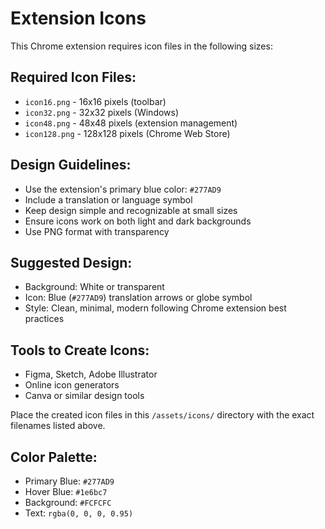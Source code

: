 # Extension Icons

This Chrome extension requires icon files in the following sizes:

## Required Icon Files:
- `icon16.png` - 16x16 pixels (toolbar)
- `icon32.png` - 32x32 pixels (Windows)
- `icon48.png` - 48x48 pixels (extension management)
- `icon128.png` - 128x128 pixels (Chrome Web Store)

## Design Guidelines:
- Use the extension's primary blue color: `#277AD9`
- Include a translation or language symbol
- Keep design simple and recognizable at small sizes
- Ensure icons work on both light and dark backgrounds
- Use PNG format with transparency

## Suggested Design:
- Background: White or transparent
- Icon: Blue (`#277AD9`) translation arrows or globe symbol
- Style: Clean, minimal, modern following Chrome extension best practices

## Tools to Create Icons:
- Figma, Sketch, Adobe Illustrator
- Online icon generators
- Canva or similar design tools

Place the created icon files in this `/assets/icons/` directory with the exact filenames listed above.

## Color Palette:
- Primary Blue: `#277AD9`
- Hover Blue: `#1e6bc7`
- Background: `#FCFCFC`
- Text: `rgba(0, 0, 0, 0.95)` 
